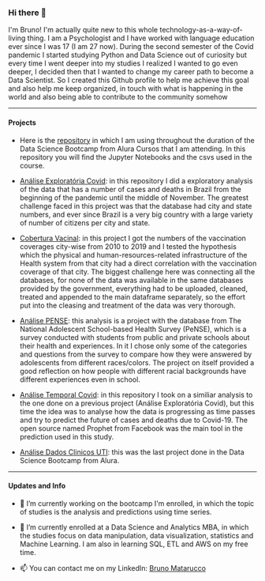 ### Hi there 👋

 I'm Bruno! I'm actually quite new to this whole technology-as-a-way-of-living thing. I am a Psychologist and I have worked with language education ever since I was 17 (I am 27 now). During the second semester of the Covid pandemic I started studying Python and Data Science out of curiosity but every time I went deeper into my studies I realized I wanted to go even deeper, I decided then that I wanted to change my career path to become a Data Scientist. So I created this Github profile to help me achieve this goal and also help me keep organized, in touch with what is happening in the world and also being able to contribute to the community somehow

---

#### Projects

- Here is the [repository](https://github.com/Brunomatarucco/bootcamp_data_science_alura) in which I am using throughout the duration of the Data Science Bootcamp from Alura Cursos that I am attending. In this repository you will find the Jupyter Notebooks and the csvs used in the course. 

- [Análise Exploratória Covid](https://github.com/Brunomatarucco/estudo_covid): in this repository I did a exploratory analysis of the data that has a number of cases and deaths in Brazil from the beginning of the pandemic until the middle of November. The greatest challenge faced in this project was that the database had city and state numbers, and ever since Brazil is a very big country with a large variety of number of citizens per city and state.

- [Cobertura Vacinal](https://github.com/Brunomatarucco/Cobertura_vacinal_aparelhamento): in this project I got the numbers of the vaccination coverages city-wise from 2010 to 2019 and I tested the hypothesis which the physical and human-resources-related infrastructure of the Health system from that city had a direct correlation with the vaccination coverage of that city. The biggest challenge here was connecting all the databases, for none of the data was available in the same databases provided by the government, everything had to be uploaded, cleaned, treated and appended to the main dataframe separately, so the effort put into the cleasing and treatment of the data was very thorough.

- [Análise PENSE](https://github.com/Brunomatarucco/Analise_PENSE): this analysis is a project with the database from The National Adolescent School-based Health Survey (PeNSE), which is a survey conducted with students from public and private schools about their health and experiences. In it I chose only some of the categories and questions from the survey to compare how they were answered by adolescents from different races/colors. The project on itself provided a good reflection on how people with different racial backgrounds have different experiences even in school.

- [Análise Temporal Covid](https://github.com/Brunomatarucco/Analise_temporal_covid): in this repository I took on a similiar analysis to the one done on a previous project (Análise Exploratória Covid), but this time the idea was to analyse how the data is progressing as time passes and try to predict the future of cases and deaths due to Covid-19. The open source named Prophet from Facebook was the main tool in the prediction used in this study.

- [Análise Dados Clinicos UTI](https://github.com/Brunomatarucco/Covid-clinical-data): this was the last project done in the Data Science Bootcamp from Alura.

---

#### Updates and Info

- 🔭 I’m currently working on the bootcamp I'm enrolled, in which the topic of studies is the analysis and predictions using time series. 

- 🌱 I’m currently enrolled at a Data Science and Analytics MBA, in which the studies focus on data manipulation, data visualization, statistics and Machine Learning. I am also in learning SQL, ETL and AWS on my free time.

- 📫 You can contact me on my LinkedIn: [Bruno Matarucco](linkedin.com/in/brunomatarucco/)
